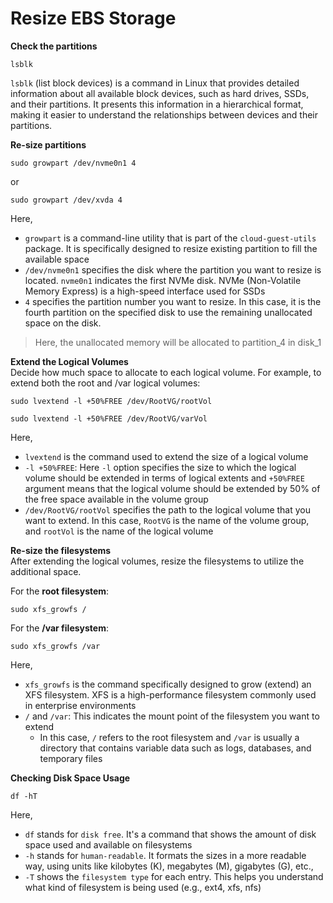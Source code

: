 # Resize EBS Storage

**Check the partitions**
```
lsblk
```
`lsblk` (list block devices) is a command in Linux that provides detailed information about all available block devices, such as hard drives, SSDs, and their partitions. It presents this information in a hierarchical format, making it easier to understand the relationships between devices and their partitions.

**Re-size partitions**
```
sudo growpart /dev/nvme0n1 4
```
or 
```
sudo growpart /dev/xvda 4
```
Here,
* `growpart` is a command-line utility that is part of the `cloud-guest-utils` package. It is specifically designed to resize existing partition to fill the available space
* `/dev/nvme0n1` specifies the disk where the partition you want to resize is located. `nvme0n1` indicates the first NVMe disk. NVMe (Non-Volatile Memory Express) is a high-speed interface used for SSDs
* `4` specifies the partition number you want to resize. In this case, it is the fourth partition on the specified disk to use the remaining unallocated space on the disk.

> Here, the unallocated memory will be allocated to partition_4 in disk_1

**Extend the Logical Volumes** <br>
Decide how much space to allocate to each logical volume. For example, to extend both the root and /var logical volumes:

```
sudo lvextend -l +50%FREE /dev/RootVG/rootVol
```
```
sudo lvextend -l +50%FREE /dev/RootVG/varVol
```
Here,
* `lvextend` is the command used to extend the size of a logical volume
* `-l +50%FREE`: Here `-l` option specifies the size to which the logical volume should be extended in terms of logical extents and `+50%FREE` argument means that the logical volume should be extended by 50% of the free space available in the volume group
* `/dev/RootVG/rootVol` specifies the path to the logical volume that you want to extend. In this case, `RootVG` is the name of the volume group, and `rootVol` is the name of the logical volume

**Re-size the filesystems** <br>
After extending the logical volumes, resize the filesystems to utilize the additional space.

For the **root filesystem**:
```
sudo xfs_growfs /
```
For the **/var filesystem**:
```
sudo xfs_growfs /var
```
Here,
* `xfs_growfs` is the command specifically designed to grow (extend) an XFS filesystem. XFS is a high-performance filesystem commonly used in enterprise environments
* `/` and `/var`: This indicates the mount point of the filesystem you want to extend
    * In this case, `/` refers to the root filesystem and `/var` is usually a directory that contains variable data such as logs, databases, and temporary files

**Checking Disk Space Usage**
```
df -hT
```
Here,
* `df` stands for `disk free`. It's a command that shows the amount of disk space used and available on filesystems
* `-h` stands for `human-readable`. It formats the sizes in a more readable way, using units like kilobytes (K), megabytes (M), gigabytes (G), etc.,
* `-T` shows the `filesystem type` for each entry. This helps you understand what kind of filesystem is being used (e.g., ext4, xfs, nfs)